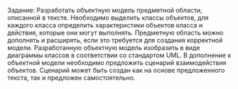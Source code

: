 Задание:
Разработать объектную модель предметной области, описанной в тексте. Необходимо выделить классы объектов, для каждого класса определить характеристики объектов класса и действия, которые они могут выполнять. Предметную область можно дополнять и расширять, если это требуется для создания корректной модели. Разработанную объектную модель изобразить в виде диаграммы классов в соответствии со стандартом UML. В дополнение к объектной модели необходимо предложить сценарий взаимодействия объектов. Сценарий может быть создан как на основе предложенного текста, так и предложен самостоятельно.

